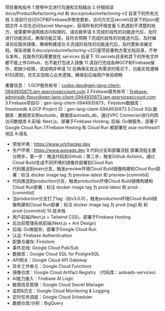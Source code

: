 项目重构指令
1.使用中文进行沟通和文档输出
2.仔细阅读 docs/ProductRefactoring.md 和 docs/productrefactoring-v2 目录下的所有文档
3.请自行访问GCP和Firebase并修改更新，访问方式见secrets目录下的json密钥文件
4.优先访问Secret Manager，获得所有的环境变量
5.若遇到不清楚的地方，或需要申请网络访问权限的，请向我申请
6.完成阶段性的功能迭代后，及时进行功能测试，确保功能正常，且符合预期
7.完成阶段性的功能迭代后，及时编译对应服务镜像，确保构建成功
8.完成阶段性的功能迭代后，及时更新进展文档，保存进展
9.docs/productrefactoring-v2只是项目重构方案文档目录，不参与发布，且服务代码需要放在 services 目录下
10.secrets目录和其下的所有文件都不能上传Github，也不能打包进入镜像
11.请自行完成各种GCP和Firebase操作，若缺少权限，请说明并申请
12.在确保实现业务需求的情况下，功能实现遵循KISS原则，优先实现核心业务逻辑，确保前后端用户体验顺畅

重要信息：
1.GCP服务账号：codex-dev@gen-lang-client-0944935873.iam.gserviceaccount.com
2.Firebase服务账号：firebase-adminsdk-fbsvc@gen-lang-client-0944935873.iam.gserviceaccount.com
3.Firebase项目ID：gen-lang-client-0944935873，Firestore数据库：firestoredb
4.GCP Project ID：gen-lang-client-0944935873
5.Cloud SQL数据库：数据库实例autoads，数据库autoads_db，通过VPC Connector进行内网访问数据库
6.前端: Next.js，部署于Firebase Hosting; 后端: Go微服务，部署于Google Cloud Run
7.Firebase Hosting 和 Cloud Run 都部署在 asia-northeast1 地区
8.域名
- 预发环境：https://www.urlchecker.dev
- 生产环境：https://www.autoads.dev
9.代码分支和部署流程
部署流程主要分两步，第一步：推送代码到Github；第二步，触发Github Actions，通过Cloud Build生成不同环境的镜像并部署到Cloud Run
- 代码推送到main分支，触发preview环境Cloud Build镜像构建和Cloud Run部署：标注 docker image tag 为 preview-latest 和 preview-[commitid]
- 代码推送到production分支，触发production环境Cloud Build镜像构建和Cloud Run部署：标注 docker image tag 为 prod-latest 和 prod-[commitid]
- 当production分支打了tag（如v3.0.0），触发production环境Cloud Build镜像构建和Cloud Run部署：标注 docker image tag 为 prod-[tag] 和 和 prod-[commitid]
10.技术栈
- 用户前端(Next.js + Tailwind CSS)，部署于Firebase Hosting
- 后台前管理系统前端(Next.js + Ant Design)
- 后端: Go微服务，部署于Google Cloud Run
- 认证: Firebase Authentication
- 配置与缓存: Firestore
- 事件总线: Google Cloud Pub/Sub
- 数据库：Google Cloud SQL for PostgreSQL
- API网关：Google Cloud API Gateway
- 异步工作单元：Google Cloud Functions
- 镜像仓库：Google Cloud Artifact Registry （代码库：autoads-services）
- AI能力接入：Firebase AI Logic
- 敏感信息管理：Google Cloud Secret Manager
- 监控&日志：Google Cloud Monitoring & Logging
- 定时任务调度：Google Cloud Scheduler
- 数据仓库/分析：BigQuery